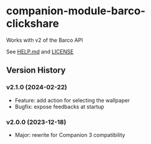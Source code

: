# companion-module-barco-clickshare

Works with v2 of the Barco API

See [HELP.md](./companion/HELP.md) and [LICENSE](./LICENSE)

## Version History

### v2.1.0 (2024-02-22)

- Feature: add action for selecting the wallpaper
- Bugfix: expose feedbacks at startup

### v2.0.0 (2023-12-18)

- Major: rewrite for Companion 3 compatibility
